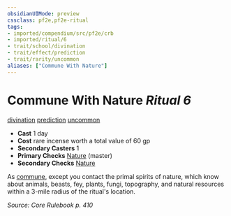 ```yaml
---
obsidianUIMode: preview
cssclass: pf2e,pf2e-ritual
tags:
- imported/compendium/src/pf2e/crb
- imported/ritual/6
- trait/school/divination
- trait/effect/prediction
- trait/rarity/uncommon
aliases: ["Commune With Nature"]
---
```

# Commune With Nature *Ritual 6*  
[divination](divination.md)  [prediction](prediction.md)  [uncommon](uncommon.md)  

- **Cast** 1 day
- **Cost** rare incense worth a total value of 60 gp
- **Secondary Casters** 1
- **Primary Checks** [Nature](../../skills.md#Nature) (master)
- **Secondary Checks** [Nature](../../skills.md#Nature)

As [commune](compendium/spells/rituals/commune.md), except you contact the primal spirits of nature, which know about animals, beasts, fey, plants, fungi, topography, and natural resources within a 3-mile radius of the ritual's location.

*Source: Core Rulebook p. 410*